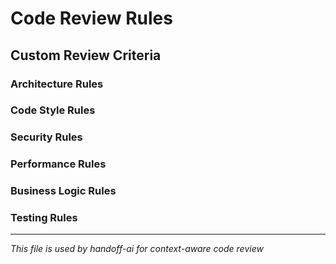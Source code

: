 # Code Review Rules

## Custom Review Criteria

<!-- Add your project-specific review rules here -->

### Architecture Rules
<!-- e.g., "All API calls must go through the service layer" -->

### Code Style Rules
<!-- e.g., "Use descriptive variable names, avoid abbreviations" -->

### Security Rules
<!-- e.g., "Never log sensitive data" -->

### Performance Rules
<!-- e.g., "Database queries must be optimized for our expected load" -->

### Business Logic Rules
<!-- e.g., "All financial calculations must use decimal types" -->

### Testing Rules
<!-- e.g., "Critical paths must have integration tests" -->

---
*This file is used by handoff-ai for context-aware code review*